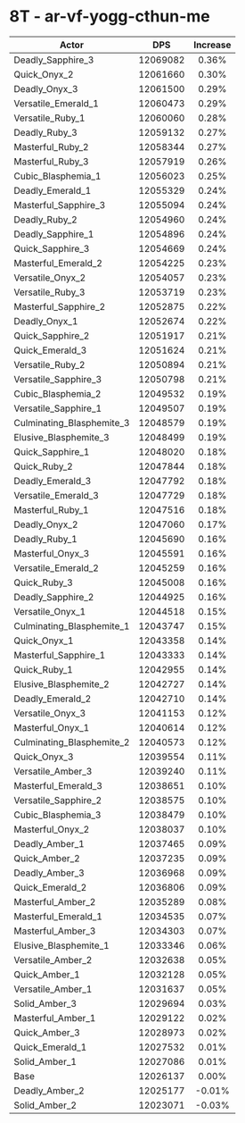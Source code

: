 # 8T - ar-vf-yogg-cthun-me
| Actor | DPS | Increase |
|---|:---:|:---:|
|Deadly_Sapphire_3|12069082|0.36%|
|Quick_Onyx_2|12061660|0.30%|
|Deadly_Onyx_3|12061500|0.29%|
|Versatile_Emerald_1|12060473|0.29%|
|Versatile_Ruby_1|12060060|0.28%|
|Deadly_Ruby_3|12059132|0.27%|
|Masterful_Ruby_2|12058344|0.27%|
|Masterful_Ruby_3|12057919|0.26%|
|Cubic_Blasphemia_1|12056023|0.25%|
|Deadly_Emerald_1|12055329|0.24%|
|Masterful_Sapphire_3|12055094|0.24%|
|Deadly_Ruby_2|12054960|0.24%|
|Deadly_Sapphire_1|12054896|0.24%|
|Quick_Sapphire_3|12054669|0.24%|
|Masterful_Emerald_2|12054225|0.23%|
|Versatile_Onyx_2|12054057|0.23%|
|Versatile_Ruby_3|12053719|0.23%|
|Masterful_Sapphire_2|12052875|0.22%|
|Deadly_Onyx_1|12052674|0.22%|
|Quick_Sapphire_2|12051917|0.21%|
|Quick_Emerald_3|12051624|0.21%|
|Versatile_Ruby_2|12050894|0.21%|
|Versatile_Sapphire_3|12050798|0.21%|
|Cubic_Blasphemia_2|12049532|0.19%|
|Versatile_Sapphire_1|12049507|0.19%|
|Culminating_Blasphemite_3|12048579|0.19%|
|Elusive_Blasphemite_3|12048499|0.19%|
|Quick_Sapphire_1|12048020|0.18%|
|Quick_Ruby_2|12047844|0.18%|
|Deadly_Emerald_3|12047792|0.18%|
|Versatile_Emerald_3|12047729|0.18%|
|Masterful_Ruby_1|12047516|0.18%|
|Deadly_Onyx_2|12047060|0.17%|
|Deadly_Ruby_1|12045690|0.16%|
|Masterful_Onyx_3|12045591|0.16%|
|Versatile_Emerald_2|12045259|0.16%|
|Quick_Ruby_3|12045008|0.16%|
|Deadly_Sapphire_2|12044925|0.16%|
|Versatile_Onyx_1|12044518|0.15%|
|Culminating_Blasphemite_1|12043747|0.15%|
|Quick_Onyx_1|12043358|0.14%|
|Masterful_Sapphire_1|12043333|0.14%|
|Quick_Ruby_1|12042955|0.14%|
|Elusive_Blasphemite_2|12042727|0.14%|
|Deadly_Emerald_2|12042710|0.14%|
|Versatile_Onyx_3|12041153|0.12%|
|Masterful_Onyx_1|12040614|0.12%|
|Culminating_Blasphemite_2|12040573|0.12%|
|Quick_Onyx_3|12039554|0.11%|
|Versatile_Amber_3|12039240|0.11%|
|Masterful_Emerald_3|12038651|0.10%|
|Versatile_Sapphire_2|12038575|0.10%|
|Cubic_Blasphemia_3|12038479|0.10%|
|Masterful_Onyx_2|12038037|0.10%|
|Deadly_Amber_1|12037465|0.09%|
|Quick_Amber_2|12037235|0.09%|
|Deadly_Amber_3|12036968|0.09%|
|Quick_Emerald_2|12036806|0.09%|
|Masterful_Amber_2|12035289|0.08%|
|Masterful_Emerald_1|12034535|0.07%|
|Masterful_Amber_3|12034303|0.07%|
|Elusive_Blasphemite_1|12033346|0.06%|
|Versatile_Amber_2|12032638|0.05%|
|Quick_Amber_1|12032128|0.05%|
|Versatile_Amber_1|12031637|0.05%|
|Solid_Amber_3|12029694|0.03%|
|Masterful_Amber_1|12029122|0.02%|
|Quick_Amber_3|12028973|0.02%|
|Quick_Emerald_1|12027532|0.01%|
|Solid_Amber_1|12027086|0.01%|
|Base|12026137|0.00%|
|Deadly_Amber_2|12025177|-0.01%|
|Solid_Amber_2|12023071|-0.03%|

